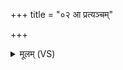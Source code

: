 +++
title = "०२ आ प्रत्यञ्चम्"

+++
<details><summary>मूलम् (VS)</summary>

आ प्र॒त्यञ्चं॑ दा॒शुषे॑ दा॒श्वंसं॒ सर॑स्वन्तं पुष्ट॒पतिं॑ रयि॒ष्ठाम्।  
रा॒यस्पोषं॑ श्रव॒स्युं वसा॑ना इ॒ह हु॑वेम सद॑नं रयी॒णाम् ॥
</details>